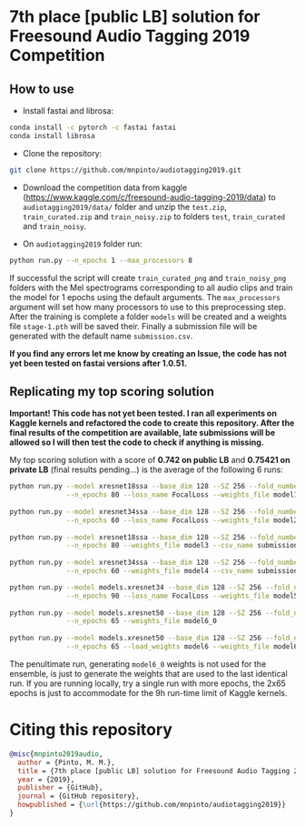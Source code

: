 # 7th place [public LB] solution for Freesound Audio Tagging 2019 Competition

## How to use 
* Install fastai and librosa:
```bash
conda install -c pytorch -c fastai fastai
conda install librosa
```

* Clone the repository:
```bash
git clone https://github.com/mnpinto/audiotagging2019.git
```

* Download the competition data from kaggle (https://www.kaggle.com/c/freesound-audio-tagging-2019/data) to `audiotagging2019/data/` folder and unzip the `test.zip`, `train_curated.zip` and `train_noisy.zip` to folders `test`, `train_curated` and `train_noisy`. 

* On `audiotagging2019` folder run:
```bash
python run.py --n_epochs 1 --max_processors 8
```
If successful the script will create `train_curated_png` and `train_noisy_png` folders with the Mel spectrograms corresponding to all audio clips and train the model for 1 epochs using the default arguments. The `max_processors` argument will set how many processors to use to this preprocessing step. After the training is complete a folder `models` will be created and a weights file `stage-1.pth` will be saved their. Finally a submission file will be generated with the default name `submission.csv`.

**If you find any errors let me know by creating an Issue, the code has not yet been tested on fastai versions after 1.0.51.**

## Replicating my top scoring solution
**Important! This code has not yet been tested. I ran all experiments on Kaggle kernels and refactored the code to create this repository. After the final results of the competition are available, late submissions will be allowed so I will then test the code to check if anything is missing.**

My top scoring solution with a score of **0.742 on public LB** and **0.75421 on private LB** (final results pending...) is the average of the following 6 runs:
```bash
python run.py --model xresnet18ssa --base_dim 128 --SZ 256 --fold_number -1 \
              --n_epochs 80 --loss_name FocalLoss --weights_file model1 --csv_name submission1.csv
              
python run.py --model xresnet34ssa --base_dim 128 --SZ 256 --fold_number -1 \
              --n_epochs 60 --loss_name FocalLoss --weights_file model2 --csv_name submission2.csv
              
python run.py --model xresnet18ssa --base_dim 128 --SZ 256 --fold_number -1 \
              --n_epochs 80 --weights_file model3 --csv_name submission3.csv
              
python run.py --model xresnet34ssa --base_dim 128 --SZ 256 --fold_number -1 \
              --n_epochs 60 --weights_file model4 --csv_name submission4.csv

python run.py --model models.xresnet34 --base_dim 128 --SZ 256 --fold_number -1 \
              --n_epochs 90 --loss_name FocalLoss --weights_file model5 --csv_name submission5.csv
              
python run.py --model models.xresnet50 --base_dim 128 --SZ 256 --fold_number -1 \
              --n_epochs 65 --weights_file model6_0
              
python run.py --model models.xresnet50 --base_dim 128 --SZ 256 --fold_number -1 \
              --n_epochs 65 --load_weights model6 --weights_file model6 --csv_name submission6.csv             

```
The penultimate run, generating `model6_0` weights is not used for the ensemble, is just to generate the weights that are used to the last identical run. If you are running locally, try a single run with more epochs, the 2x65 epochs is just to accommodate for the 9h run-time limit of Kaggle kernels.


# Citing this repository
```bibtex
@misc{mnpinto2019audio,
  author = {Pinto, M. M.},
  title = {7th place [public LB] solution for Freesound Audio Tagging 2019 Competition},
  year = {2019},
  publisher = {GitHub},
  journal = {GitHub repository},
  howpublished = {\url{https://github.com/mnpinto/audiotagging2019}}
}
```
